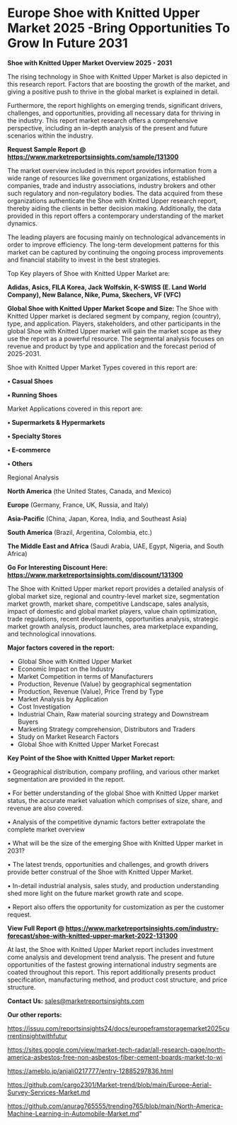 # Europe Shoe with Knitted Upper Market 2025 -Bring Opportunities To Grow In Future 2031

<Strong> Shoe with Knitted Upper Market Overview 2025 - 2031</strong>

The rising technology in Shoe with Knitted Upper Market is also depicted in this research report. Factors that are boosting the growth of the market, and giving a positive push to thrive in the global market is explained in detail.

Furthermore, the report highlights on emerging trends, significant drivers, challenges, and opportunities, providing all necessary data for thriving in the industry. This report market research offers a comprehensive perspective, including an in-depth analysis of the present and future scenarios within the industry.

<strong>Request Sample Report @ <a href=https://www.marketreportsinsights.com/sample/131300>https://www.marketreportsinsights.com/sample/131300</a></strong>

The market overview included in this report provides information from a wide range of resources like government organizations, established companies, trade and industry associations, industry brokers and other such regulatory and non-regulatory bodies. The data acquired from these organizations authenticate the Shoe with Knitted Upper research report, thereby aiding the clients in better decision making. Additionally, the data provided in this report offers a contemporary understanding of the market dynamics.

The leading players are focusing mainly on technological advancements in order to improve efficiency. The long-term development patterns for this market can be captured by continuing the ongoing process improvements and financial stability to invest in the best strategies.

Top Key players of Shoe with Knitted Upper Market are:

<strong>Adidas, Asics, FILA Korea, Jack Wolfskin, K-SWISS (E. Land World Company), New Balance, Nike, Puma, Skechers, VF (VFC)</strong>

<strong><b>Global Shoe with Knitted Upper Market Scope and Size:</b></strong>
The Shoe with Knitted Upper market is declared segment by company, region (country), type, and application. Players, stakeholders, and other participants in the global Shoe with Knitted Upper market will gain the market scope as they use the report as a powerful resource. The segmental analysis focuses on revenue and product by type and application and the forecast period of 2025-2031.

Shoe with Knitted Upper Market Types covered in this report are:

<strong>• Casual Shoes

• Running Shoes</strong>

Market Applications covered in this report are:

<strong>• Supermarkets & Hypermarkets

• Specialty Stores

• E-commerce

• Others</strong> 

Regional Analysis

<strong>North America</strong> (the United States, Canada, and Mexico)

<strong>Europe</strong> (Germany, France, UK, Russia, and Italy)

<strong>Asia-Pacific</strong> (China, Japan, Korea, India, and Southeast Asia)

<strong>South America</strong> (Brazil, Argentina, Colombia, etc.)

<strong>The Middle East and Africa</strong> (Saudi Arabia, UAE, Egypt, Nigeria, and South Africa)

<strong>Go For Interesting Discount Here: <a href=https://www.marketreportsinsights.com/discount/131300>https://www.marketreportsinsights.com/discount/131300</a></strong>

The Shoe with Knitted Upper market report provides a detailed analysis of global market size, regional and country-level market size, segmentation market growth, market share, competitive Landscape, sales analysis, impact of domestic and global market players, value chain optimization, trade regulations, recent developments, opportunities analysis, strategic market growth analysis, product launches, area marketplace expanding, and technological innovations.

<strong><b>Major factors covered in the report:</b></strong>
<ul>
  <li>Global Shoe with Knitted Upper Market </li>
  <li>Economic Impact on the Industry</li>
  <li>Market Competition in terms of Manufacturers</li>
  <li>Production, Revenue (Value) by geographical segmentation</li>
  <li>Production, Revenue (Value), Price Trend by Type</li>
  <li>Market Analysis by Application</li>
  <li>Cost Investigation</li>
  <li>Industrial Chain, Raw material sourcing strategy and Downstream Buyers</li>
  <li>Marketing Strategy comprehension, Distributors and Traders</li>
  <li>Study on Market Research Factors</li>
  <li>Global Shoe with Knitted Upper Market Forecast</li>
</ul>

<strong><b>Key Point of the Shoe with Knitted Upper Market report:</b></strong>

• Geographical distribution, company profiling, and various other market segmentation are provided in the report.

• For better understanding of the global Shoe with Knitted Upper market status, the accurate market valuation which comprises of size, share, and revenue are also covered.

• Analysis of the competitive dynamic factors better extrapolate the complete market overview

• What will be the size of the emerging Shoe with Knitted Upper market in 2031?

• The latest trends, opportunities and challenges, and growth drivers provide better construal of the Shoe with Knitted Upper Market.

• In-detail industrial analysis, sales study, and production understanding shed more light on the future market growth rate and scope.

• Report also offers the opportunity for customization as per the customer request.

<strong><b>View Full Report @ <a href=https://www.marketreportsinsights.com/industry-forecast/shoe-with-knitted-upper-market-2022-131300>https://www.marketreportsinsights.com/industry-forecast/shoe-with-knitted-upper-market-2022-131300</a></b></strong>


At last, the Shoe with Knitted Upper Market report includes investment come analysis and development trend analysis. The present and future opportunities of the fastest growing international industry segments are coated throughout this report. This report additionally presents product specification, manufacturing method, and product cost structure, and price structure.

<strong>Contact Us:</strong>
sales@marketreportsinsights.com

<strong>Our other reports:</strong>

<a href=https://issuu.com/reportsinsights24/docs/europeframstoragemarket2025currentinsightwithfutur>https://issuu.com/reportsinsights24/docs/europeframstoragemarket2025currentinsightwithfutur</a>

<a href=https://sites.google.com/view/market-tech-radar/all-research-page/north-america-asbestos-free-non-asbestos-fiber-cement-boards-market-to-wi>https://sites.google.com/view/market-tech-radar/all-research-page/north-america-asbestos-free-non-asbestos-fiber-cement-boards-market-to-wi</a>

<a href=https://ameblo.jp/anjali0217777/entry-12885297836.html>https://ameblo.jp/anjali0217777/entry-12885297836.html</a>

<a href=https://github.com/cargo2301/Market-trend/blob/main/Europe-Aerial-Survey-Services-Market.md>https://github.com/cargo2301/Market-trend/blob/main/Europe-Aerial-Survey-Services-Market.md</a>

<a href=https://github.com/anurag765555/trending765/blob/main/North-America-Machine-Learning-in-Automobile-Market.md>https://github.com/anurag765555/trending765/blob/main/North-America-Machine-Learning-in-Automobile-Market.md</a>"
